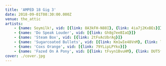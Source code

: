 ```yaml
---
title: 'AMPED 18 Gig 3'
date: 2018-09-01T08:30:00.000Z
venue: the_attic
artists:
    - {name: Soymilk!, vid: [{link: 8A3kFH-N88I}, {link: 4ia7j2KxBEs}]}
    - {name: 'Do Speak Louder', vid: [{link: Gh8g7eeBIaQ}]}
    - {name: 'Steam Box', vid: [{link: 2tFvAcUbrAg}]}
    - {name: 'Sugarcoated Bullets', vid: [{link: Km1wIe48VnM}, {link: lgtctlId354}]}
    - {name: 'Coxs Orange', vid: [{link: 79YLipLPYko}]}
    - {name: 'Fazed On A Pony', vid: [{link: tFvyn1BvuHM}, {link: DUT5ffrcMJ4}]}
cover: ./cover.jpg
---
```

